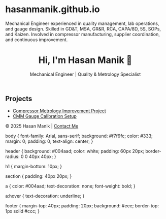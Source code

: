 
# hasanmanik.github.io
Mechanical Engineer experienced in quality management, lab operations, and gauge design. Skilled in GD&amp;T, MSA, GR&amp;R, RCA, CAPA/8D, 5S, SOPs, and Kaizen. Involved in compressor manufacturing, supplier coordination, and continuous improvement.
<!DOCTYPE html>
<html lang="en">
<head>
  <meta charset="UTF-8" />
  <meta name="viewport" content="width=device-width, initial-scale=1.0" />
  <title>Hasan Manik | Portfolio</title>
  <link rel="stylesheet" href="style.css" />
</head>
<body>
  <header>
    <h1>Hi, I'm Hasan Manik 👋</h1>
    <p>Mechanical Engineer | Quality & Metrology Specialist</p>
  </header>

  <section id="projects">
    <h2>Projects</h2>
    <ul>
      <li><a href="#">Compressor Metrology Improvement Project</a></li>
      <li><a href="#">CMM Gauge Calibration Setup</a></li>
    </ul>
  </section>

  <footer>
    <p>© 2025 Hasan Manik | <a href="mailto:your@email.com">Contact Me</a></p>
  </footer>
</body>
</html>
body {
  font-family: Arial, sans-serif;
  background: #f7f9fc;
  color: #333;
  margin: 0;
  padding: 0;
  text-align: center;
}

header {
  background: #004aad;
  color: white;
  padding: 60px 20px;
  border-radius: 0 0 40px 40px;
}

h1 {
  margin-bottom: 10px;
}

section {
  padding: 40px 20px;
}

a {
  color: #004aad;
  text-decoration: none;
  font-weight: bold;
}

a:hover {
  text-decoration: underline;
}

footer {
  margin-top: 40px;
  padding: 20px;
  background: #eee;
  border-top: 1px solid #ccc;
}
